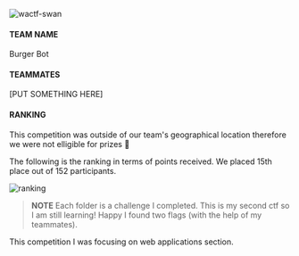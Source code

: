 ![wactf-swan](https://user-images.githubusercontent.com/30396122/205560818-f63d804b-abcc-400e-b341-d3ba00e845e3.png)

#### TEAM NAME 
Burger Bot

#### TEAMMATES 
[PUT SOMETHING HERE] 

#### RANKING 
This competition was outside of our team's geographical location therefore we were not elligible for prizes	:slightly_frowning_face:

The following is the ranking in terms of points received. We placed 15th place out of 152 participants. 

![ranking](https://user-images.githubusercontent.com/30396122/205560876-1e70946a-620b-4ae8-a10d-4e65053a4ef8.jpg)

> **NOTE**
> Each folder is a challenge I completed. This is my second ctf so I am still learning! Happy I found two flags (with the help of my teammates). 


This competition I was focusing on web applications section. 
